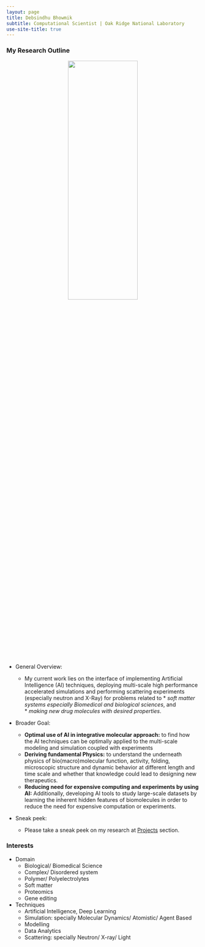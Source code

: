 ```yaml
---
layout: page
title: Debsindhu Bhowmik
subtitle: Computational Scientist | Oak Ridge National Laboratory  
use-site-title: true
---
```


### **My Research Outline**  
<p align="center">
  <img width="60%" height="40%" src="/img/research.png">
</p> 

* General Overview: 
    * My current work lies on the interface of implementing Artificial Intelligence (AI) techniques, deploying multi-scale high performance       accelerated simulations and performing scattering experiments (especially neutron and X-Ray) for problems related to 
          * *soft matter systems especially Biomedical and biological sciences*, and   
          * *making new drug molecules with desired properties*. 
* Broader Goal: 
    * **Optimal use of AI in integrative molecular approach:** to find how the AI techniques can be optimally applied to the multi-scale modeling and               simulation coupled with experiments 
    * **Deriving fundamental Physics:** to understand the underneath physics of bio(macro)molecular function, activity, folding, microscopic 
      structure and dynamic behavior at different length and time scale and whether that knowledge could lead to designing new therapeutics. 
    * **Reducing need for expensive computing and experiments by using AI:** Additionally, developing AI tools to study 
      large-scale datasets by learning the inherent hidden features of biomolecules in order to reduce the need for expensive computation or experiments. 

* Sneak peek: 
    * Please take a sneak peek on my research at [Projects](https://debsindhu.github.io/projects/) section. 

### **Interests**     

* Domain
    * Biological/ Biomedical Science
    * Complex/ Disordered system
    * Polymer/ Polyelectrolytes
    * Soft matter
    * Proteomics
    * Gene editing
* Techniques
    * Artificial Intelligence, Deep Learning 
    * Simulation: specially Molecular Dynamics/ Atomistic/ Agent Based
    * Modelling
    * Data Analytics
    * Scattering: specially Neutron/ X-ray/ Light         


